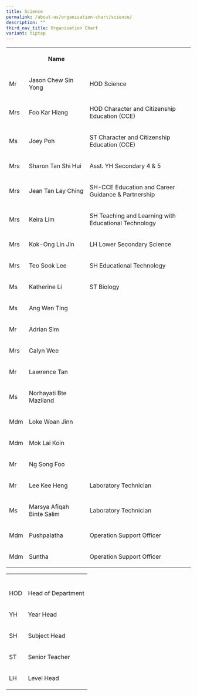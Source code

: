 ```yaml
---
title: Science
permalink: /about-us/organisation-chart/science/
description: ""
third_nav_title: Organisation Chart
variant: tiptap
---
```

<table><tbody><tr><th rowspan="1" colspan="1"><p></p></th><th rowspan="1" colspan="1"><p>Name</p></th><th rowspan="1" colspan="1"><p></p></th></tr><tr><td rowspan="1" colspan="1"><p>Mr</p></td><td rowspan="1" colspan="1"><p>Jason Chew Sin Yong</p></td><td rowspan="1" colspan="1"><p>HOD Science</p></td></tr><tr><td rowspan="1" colspan="1"><p>Mrs</p></td><td rowspan="1" colspan="1"><p>Foo Kar Hiang</p></td><td rowspan="1" colspan="1"><p>HOD Character and Citizenship Education (CCE)</p></td></tr><tr><td rowspan="1" colspan="1"><p>Ms</p></td><td rowspan="1" colspan="1"><p>Joey Poh</p></td><td rowspan="1" colspan="1"><p>ST Character and Citizenship Education (CCE)</p></td></tr><tr><td rowspan="1" colspan="1"><p>Mrs</p></td><td rowspan="1" colspan="1"><p>Sharon Tan Shi Hui</p></td><td rowspan="1" colspan="1"><p>Asst. YH Secondary 4 &amp; 5</p></td></tr><tr><td rowspan="1" colspan="1"><p>Mrs</p></td><td rowspan="1" colspan="1"><p>Jean Tan Lay Ching</p></td><td rowspan="1" colspan="1"><p>SH-CCE Education and Career Guidance &amp; Partnership</p></td></tr><tr><td rowspan="1" colspan="1"><p>Mrs</p></td><td rowspan="1" colspan="1"><p>Keira Lim</p></td><td rowspan="1" colspan="1"><p>SH Teaching and Learning with Educational Technology</p></td></tr><tr><td rowspan="1" colspan="1"><p>Mrs</p></td><td rowspan="1" colspan="1"><p>Kok-Ong Lin Jin</p></td><td rowspan="1" colspan="1"><p>LH&nbsp;Lower Secondary Science</p></td></tr><tr><td rowspan="1" colspan="1"><p>Mrs</p></td><td rowspan="1" colspan="1"><p>Teo Sook Lee</p></td><td rowspan="1" colspan="1"><p>SH Educational Technology</p></td></tr><tr><td rowspan="1" colspan="1"><p>Ms</p></td><td rowspan="1" colspan="1"><p>Katherine Li</p></td><td rowspan="1" colspan="1"><p>ST Biology</p></td></tr><tr><td rowspan="1" colspan="1"><p>Ms</p></td><td rowspan="1" colspan="1"><p>Ang Wen Ting</p></td><td rowspan="1" colspan="1"><p></p></td></tr><tr><td rowspan="1" colspan="1"><p>Mr</p></td><td rowspan="1" colspan="1"><p>Adrian Sim</p></td><td rowspan="1" colspan="1"><p></p></td></tr><tr><td rowspan="1" colspan="1"><p>Mrs</p></td><td rowspan="1" colspan="1"><p>Calyn Wee</p></td><td rowspan="1" colspan="1"><p></p></td></tr><tr><td rowspan="1" colspan="1"><p>Mr</p></td><td rowspan="1" colspan="1"><p>Lawrence Tan</p></td><td rowspan="1" colspan="1"><p></p></td></tr><tr><td rowspan="1" colspan="1"><p>Ms</p></td><td rowspan="1" colspan="1"><p>Norhayati Bte Maziland</p></td><td rowspan="1" colspan="1"><p></p></td></tr><tr><td rowspan="1" colspan="1"><p>Mdm</p></td><td rowspan="1" colspan="1"><p>Loke Woan Jinn</p></td><td rowspan="1" colspan="1"><p></p></td></tr><tr><td rowspan="1" colspan="1"><p>Mdm</p></td><td rowspan="1" colspan="1"><p>Mok Lai Koin</p></td><td rowspan="1" colspan="1"><p></p></td></tr><tr><td rowspan="1" colspan="1"><p>Mr</p></td><td rowspan="1" colspan="1"><p>Ng Song Foo</p></td><td rowspan="1" colspan="1"><p></p></td></tr><tr><td rowspan="1" colspan="1"><p>Mr</p></td><td rowspan="1" colspan="1"><p>Lee Kee Heng</p></td><td rowspan="1" colspan="1"><p>Laboratory Technician</p></td></tr><tr><td rowspan="1" colspan="1"><p>Ms</p></td><td rowspan="1" colspan="1"><p>Marsya Afiqah Binte Salim</p></td><td rowspan="1" colspan="1"><p>Laboratory Technician</p></td></tr><tr><td rowspan="1" colspan="1"><p>Mdm</p></td><td rowspan="1" colspan="1"><p>Pushpalatha</p></td><td rowspan="1" colspan="1"><p>Operation Support Officer</p></td></tr><tr><td rowspan="1" colspan="1"><p>Mdm</p></td><td rowspan="1" colspan="1"><p>Suntha</p></td><td rowspan="1" colspan="1"><p>Operation Support Officer</p></td></tr></tbody></table><table><tbody><tr><th rowspan="1" colspan="1"><p></p></th><th rowspan="1" colspan="1"><p></p></th></tr><tr><td rowspan="1" colspan="1"><p>HOD</p></td><td rowspan="1" colspan="1"><p>Head of Department</p></td></tr><tr><td rowspan="1" colspan="1"><p>YH</p></td><td rowspan="1" colspan="1"><p>Year Head</p></td></tr><tr><td rowspan="1" colspan="1"><p>SH</p></td><td rowspan="1" colspan="1"><p>Subject Head</p></td></tr><tr><td rowspan="1" colspan="1"><p>ST</p></td><td rowspan="1" colspan="1"><p>Senior Teacher</p></td></tr><tr><td rowspan="1" colspan="1"><p>LH</p></td><td rowspan="1" colspan="1"><p>Level Head</p></td></tr></tbody></table><p></p>
